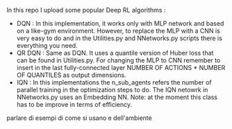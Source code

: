 In this repo I upload some popular Deep RL algorithms :
* DQN : In this implementation, it works only with MLP network and based on a like-gym environment. However, to replace the MLP with a CNN is very easy to do and in the Utilities.py and NNetworks.py scripts there is everything you need.
* QR DQN : Same as DQN. It uses a quantile version of Huber loss that can be found in Utilities.py. For changing the MLP to CNN remember to insert in the last fully-connected layer NUMBER OF ACTIONS * NUMBER OF QUANTILES as output dimensions. 
* IQN : In this implementations the n_sub_agents refers the number of parallel training in the optimization steps to do. The IQN netowrk in NNetworks.py uses an Embedding NN. Note: at the moment this class has to be improve in terms of efficiency.





parlare di esempi di come si usano e dell'ambiente

